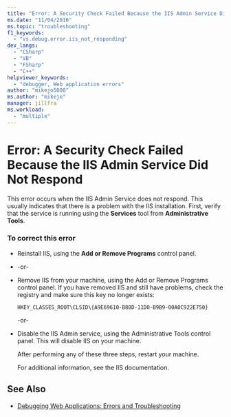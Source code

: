 ```yaml
---
title: "Error: A Security Check Failed Because the IIS Admin Service Did Not Respond | Microsoft Docs"
ms.date: "11/04/2016"
ms.topic: "troubleshooting"
f1_keywords:
  - "vs.debug.error.iis_not_responding"
dev_langs:
  - "CSharp"
  - "VB"
  - "FSharp"
  - "C++"
helpviewer_keywords:
  - "debugger, Web application errors"
author: "mikejo5000"
ms.author: "mikejo"
manager: jillfra
ms.workload:
  - "multiple"
---
```

# Error: A Security Check Failed Because the IIS Admin Service Did Not Respond
This error occurs when the IIS Admin Service does not respond. This usually indicates that there is a problem with the IIS installation. First, verify that the service is running using the **Services** tool from **Administrative Tools**.

### To correct this error

-   Reinstall IIS, using the **Add or Remove Programs** control panel.

-   -or-

-   Remove IIS from your machine, using the Add or Remove Programs control panel. If you have removed IIS and still have problems, check the registry and make sure this key no longer exists:

    `HKEY_CLASSES_ROOT\CLSID\{A9E69610-B80D-11D0-B9B9-00A0C922E750}`

     -or-

-   Disable the IIS Admin service, using the Administrative Tools control panel. This will disable IIS on your machine.

     After performing any of these three steps, restart your machine.

     For additional information, see the IIS documentation.

## See Also
- [Debugging Web Applications: Errors and Troubleshooting](../debugger/debugging-web-applications-errors-and-troubleshooting.md)